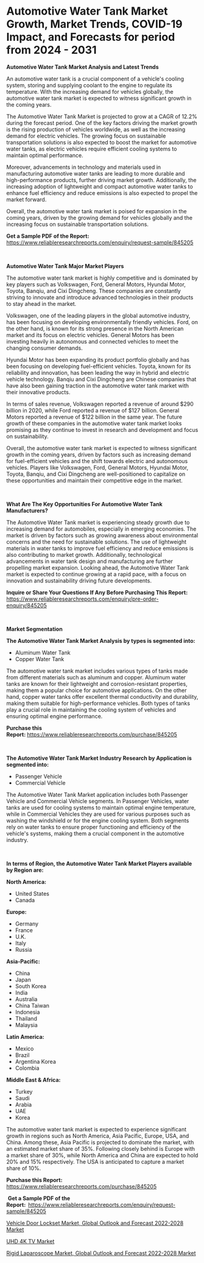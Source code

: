 <p><h1>Automotive Water Tank Market Growth, Market Trends, COVID-19 Impact, and Forecasts for period from 2024 - 2031</h1></p><p><strong>Automotive Water Tank Market Analysis and Latest Trends</strong></p>
<p><p>An automotive water tank is a crucial component of a vehicle's cooling system, storing and supplying coolant to the engine to regulate its temperature. With the increasing demand for vehicles globally, the automotive water tank market is expected to witness significant growth in the coming years.</p><p>The Automotive Water Tank Market is projected to grow at a CAGR of 12.2% during the forecast period. One of the key factors driving the market growth is the rising production of vehicles worldwide, as well as the increasing demand for electric vehicles. The growing focus on sustainable transportation solutions is also expected to boost the market for automotive water tanks, as electric vehicles require efficient cooling systems to maintain optimal performance.</p><p>Moreover, advancements in technology and materials used in manufacturing automotive water tanks are leading to more durable and high-performance products, further driving market growth. Additionally, the increasing adoption of lightweight and compact automotive water tanks to enhance fuel efficiency and reduce emissions is also expected to propel the market forward.</p><p>Overall, the automotive water tank market is poised for expansion in the coming years, driven by the growing demand for vehicles globally and the increasing focus on sustainable transportation solutions.</p></p>
<p><strong>Get a Sample PDF of the Report:&nbsp;</strong> <a href="https://www.reliableresearchreports.com/enquiry/request-sample/845205">https://www.reliableresearchreports.com/enquiry/request-sample/845205</a></p>
<p>&nbsp;</p>
<p><strong>Automotive Water Tank Major Market Players</strong></p>
<p><p>The automotive water tank market is highly competitive and is dominated by key players such as Volkswagen, Ford, General Motors, Hyundai Motor, Toyota, Banqiu, and Cixi Dingcheng. These companies are constantly striving to innovate and introduce advanced technologies in their products to stay ahead in the market.</p><p>Volkswagen, one of the leading players in the global automotive industry, has been focusing on developing environmentally friendly vehicles. Ford, on the other hand, is known for its strong presence in the North American market and its focus on electric vehicles. General Motors has been investing heavily in autonomous and connected vehicles to meet the changing consumer demands.</p><p>Hyundai Motor has been expanding its product portfolio globally and has been focusing on developing fuel-efficient vehicles. Toyota, known for its reliability and innovation, has been leading the way in hybrid and electric vehicle technology. Banqiu and Cixi Dingcheng are Chinese companies that have also been gaining traction in the automotive water tank market with their innovative products.</p><p>In terms of sales revenue, Volkswagen reported a revenue of around $290 billion in 2020, while Ford reported a revenue of $127 billion. General Motors reported a revenue of $122 billion in the same year. The future growth of these companies in the automotive water tank market looks promising as they continue to invest in research and development and focus on sustainability.</p><p>Overall, the automotive water tank market is expected to witness significant growth in the coming years, driven by factors such as increasing demand for fuel-efficient vehicles and the shift towards electric and autonomous vehicles. Players like Volkswagen, Ford, General Motors, Hyundai Motor, Toyota, Banqiu, and Cixi Dingcheng are well-positioned to capitalize on these opportunities and maintain their competitive edge in the market.</p></p>
<p>&nbsp;</p>
<p><strong>What Are The Key Opportunities For Automotive Water Tank Manufacturers?</strong></p>
<p><p>The Automotive Water Tank market is experiencing steady growth due to increasing demand for automobiles, especially in emerging economies. The market is driven by factors such as growing awareness about environmental concerns and the need for sustainable solutions. The use of lightweight materials in water tanks to improve fuel efficiency and reduce emissions is also contributing to market growth. Additionally, technological advancements in water tank design and manufacturing are further propelling market expansion. Looking ahead, the Automotive Water Tank market is expected to continue growing at a rapid pace, with a focus on innovation and sustainability driving future developments.</p></p>
<p><strong>Inquire or Share Your Questions If Any Before Purchasing This Report:</strong> <a href="https://www.reliableresearchreports.com/enquiry/pre-order-enquiry/845205">https://www.reliableresearchreports.com/enquiry/pre-order-enquiry/845205</a></p>
<p>&nbsp;</p>
<p><strong>Market Segmentation</strong></p>
<p><strong>The Automotive Water Tank Market Analysis by types is segmented into:</strong></p>
<p><ul><li>Aluminum Water Tank</li><li>Copper Water Tank</li></ul></p>
<p><p>The automotive water tank market includes various types of tanks made from different materials such as aluminum and copper. Aluminum water tanks are known for their lightweight and corrosion-resistant properties, making them a popular choice for automotive applications. On the other hand, copper water tanks offer excellent thermal conductivity and durability, making them suitable for high-performance vehicles. Both types of tanks play a crucial role in maintaining the cooling system of vehicles and ensuring optimal engine performance.</p></p>
<p><strong>Purchase this Report:&nbsp;</strong><a href="https://www.reliableresearchreports.com/purchase/845205">https://www.reliableresearchreports.com/purchase/845205</a></p>
<p>&nbsp;</p>
<p><strong>The Automotive Water Tank Market Industry Research by Application is segmented into:</strong></p>
<p><ul><li>Passenger Vehicle</li><li>Commercial Vehicle</li></ul></p>
<p><p>The Automotive Water Tank Market application includes both Passenger Vehicle and Commercial Vehicle segments. In Passenger Vehicles, water tanks are used for cooling systems to maintain optimal engine temperature, while in Commercial Vehicles they are used for various purposes such as washing the windshield or for the engine cooling system. Both segments rely on water tanks to ensure proper functioning and efficiency of the vehicle's systems, making them a crucial component in the automotive industry.</p></p>
<p>&nbsp;</p>
<p><strong>In terms of Region, the Automotive Water Tank Market Players available by Region are:</strong></p>
<p>
    <p> <strong> North America: </strong>
        <ul>
            <li>United States</li>
            <li>Canada</li>
        </ul>
        </p> 
    <p> <strong> Europe: </strong>
        <ul>
            <li>Germany</li>
            <li>France</li>
            <li>U.K.</li>
            <li>Italy</li>
            <li>Russia</li>
        </ul>
        </p> 
    <p> <strong> Asia-Pacific: </strong>
        <ul>
            <li>China</li>
            <li>Japan</li>
            <li>South Korea</li>
            <li>India</li>
            <li>Australia</li>
            <li>China Taiwan</li>
            <li>Indonesia</li>
            <li>Thailand</li>
            <li>Malaysia</li>
        </ul>
        </p> 
    <p> <strong> Latin America: </strong>
        <ul>
            <li>Mexico</li>
            <li>Brazil</li>
            <li>Argentina Korea</li>
            <li>Colombia</li>
        </ul>
        </p> 
    <p> <strong> Middle East & Africa: </strong>
        <ul>
            <li>Turkey</li>
            <li>Saudi</li>
            <li>Arabia</li>
            <li>UAE</li>
            <li>Korea</li>
        </ul>
    </p>
    </p>
<p><p>The automotive water tank market is expected to experience significant growth in regions such as North America, Asia Pacific, Europe, USA, and China. Among these, Asia Pacific is projected to dominate the market, with an estimated market share of 35%. Following closely behind is Europe with a market share of 30%, while North America and China are expected to hold 20% and 15% respectively. The USA is anticipated to capture a market share of 10%.</p></p>
<p><strong>Purchase this Report: </strong><a href="https://www.reliableresearchreports.com/purchase/845205">https://www.reliableresearchreports.com/purchase/845205</a></p>
<p>&nbsp;<strong>Get a Sample PDF of the Report:&nbsp;&nbsp;</strong><a href="https://www.reliableresearchreports.com/enquiry/request-sample/845205">https://www.reliableresearchreports.com/enquiry/request-sample/845205</a></p>
<p><strong></strong></p>
<p><p><a href="https://view.publitas.com/reportprime-1/decoding-the-vehicle-door-lockset-market-global-outlook-and-forecast-2022-2028-market-a-deep-dive-into-the-latest-market-trends-market-segmentation-and-competitive-analysis/">Vehicle Door Lockset Market, Global Outlook and Forecast 2022-2028 Market</a></p><p><a href="https://view.publitas.com/reportprime-1/uhd-4k-tv-market-centers-on-aspects-such-as-market-growth-market-share-market-opportunity-and-projected-forecasts-spanning-from-2024-to-2031/">UHD 4K TV Market</a></p><p><a href="https://view.publitas.com/reportprime-1/rigid-laparoscope-market-global-outlook-and-forecast-2022-2028-market-size-growth-and-forecast-from-2023-2030/">Rigid Laparoscope Market, Global Outlook and Forecast 2022-2028 Market</a></p></p>
